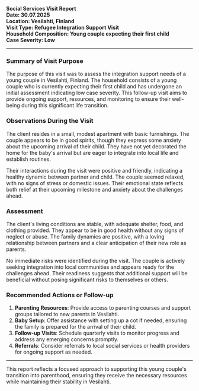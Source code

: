 

**Social Services Visit Report  
Date: 30.07.2025  
Location: Vesilahti, Finland  
Visit Type: Refugee Integration Support Visit  
Household Composition: Young couple expecting their first child  
Case Severity: Low**

---

### **Summary of Visit Purpose**

The purpose of this visit was to assess the integration support needs of a young couple in Vesilahti, Finland. The household consists of a young couple who is currently expecting their first child and has undergone an initial assessment indicating low case severity. This follow-up visit aims to provide ongoing support, resources, and monitoring to ensure their well-being during this significant life transition.

### **Observations During the Visit**

The client resides in a small, modest apartment with basic furnishings. The couple appears to be in good spirits, though they express some anxiety about the upcoming arrival of their child. They have not yet decorated the home for the baby's arrival but are eager to integrate into local life and establish routines.

Their interactions during the visit were positive and friendly, indicating a healthy dynamic between partner and child. The couple seemed relaxed, with no signs of stress or domestic issues. Their emotional state reflects both relief at their upcoming milestone and anxiety about the challenges ahead.

### **Assessment**

The client's living conditions are stable, with adequate shelter, food, and clothing provided. They appear to be in good health without any signs of neglect or abuse. The family dynamics are positive, with a loving relationship between partners and a clear anticipation of their new role as parents.

No immediate risks were identified during the visit. The couple is actively seeking integration into local communities and appears ready for the challenges ahead. Their readiness suggests that additional support will be beneficial without posing significant risks to themselves or others.

### **Recommended Actions or Follow-up**

1. **Parenting Resources**: Provide access to parenting courses and support groups tailored to new parents in Vesilahti.
2. **Baby Setup**: Offer assistance with setting up a cot if needed, ensuring the family is prepared for the arrival of their child.
3. **Follow-up Visits**: Schedule quarterly visits to monitor progress and address any emerging concerns promptly.
4. **Referrals**: Consider referrals to local social services or health providers for ongoing support as needed.

---

This report reflects a focused approach to supporting this young couple's transition into parenthood, ensuring they receive the necessary resources while maintaining their stability in Vesilahti.